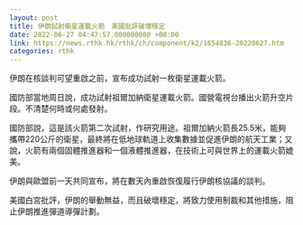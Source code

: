 ```yaml
---
layout: post
title: 伊朗試射衛星運載火箭　美國批評破壞穩定
date: 2022-06-27 04:47:57.000000000 +08:00
link: https://news.rthk.hk/rthk/ch/component/k2/1654836-20220627.htm
categories: rthk
---
```


伊朗在核談判可望重啟之前，宣布成功試射一枚衛星運載火箭。

國防部當地周日說，成功試射祖爾加納衛星運載火箭。國營電視台播出火箭升空片段。不清楚何時或何處發射。

國防部說，這是該火箭第二次試射，作研究用途。祖爾加納火箭長25.5米，能夠攜帶220公斤的衛星，最終將在低地球軌道上收集數據並促進伊朗的航天工業；又說，火箭有兩個固體推進器和一個液體推進器，在技術上可與世界上的運載火箭媲美。

伊朗與歐盟前一天共同宣布，將在數天內重啟恢復履行伊朗核協議的談判。

美國白宮批評，伊朗的舉動無益，而且破壞穩定，將致力使用制裁和其他措施，阻止伊朗推進彈道導彈計劃。
